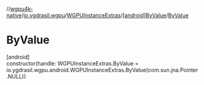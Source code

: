 //[wgpu4k-native](../../../../index.md)/[io.ygdrasil.wgpu](../../index.md)/[WGPUInstanceExtras](../index.md)/[[android]ByValue](index.md)/[ByValue](-by-value.md)

# ByValue

[android]\
constructor(handle: WGPUInstanceExtras.ByValue = io.ygdrasil.wgpu.android.WGPUInstanceExtras.ByValue(com.sun.jna.Pointer.NULL))